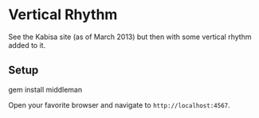 # Vertical Rhythm

See the Kabisa site (as of March 2013) but then with some vertical
rhythm added to it.

## Setup

  gem install
  middleman

Open your favorite browser and navigate to `http://localhost:4567`.
